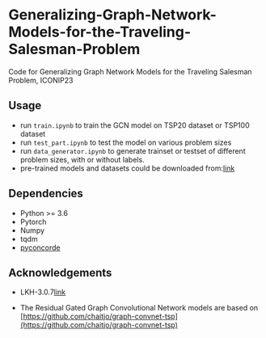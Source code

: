 # Generalizing-Graph-Network-Models-for-the-Traveling-Salesman-Problem
Code for Generalizing Graph Network Models for the Traveling Salesman Problem, ICONIP23

## Usage
* run  `train.ipynb` to train the GCN model on TSP20 dataset or TSP100 dataset
* run  `test_part.ipynb` to test the model on various problem sizes 
* run  `data_generator.ipynb` to generate trainset or testset of different problem sizes, with or without labels.
* pre-trained models and datasets could be downloaded from:[link](https://pan.baidu.com/s/1eRQ0cD8xK163gW8S79_ytA?pwd=uxq7)

## Dependencies
* Python >= 3.6
* Pytorch
* Numpy
* tqdm
* [pyconcorde](https://github.com/jvkersch/pyconcorde)

## Acknowledgements
* LKH-3.0.7[link](http://www.akira.ruc.dk/~keld/research/LKH-3/LKH-3.0.6.tgz)
  
* The Residual Gated Graph Convolutional Network models are based on [https://github.com/chaitjo/graph-convnet-tsp](https://github.com/chaitjo/graph-convnet-tsp)
